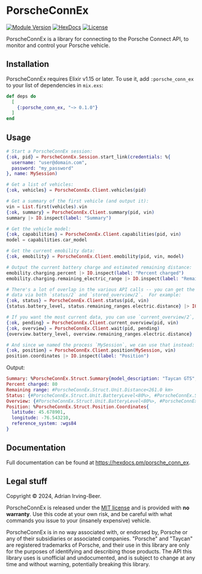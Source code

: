 # PorscheConnEx

[![Module Version](https://img.shields.io/hexpm/v/porsche_conn_ex.svg)](https://hex.pm/packages/porsche_conn_ex)
[![HexDocs](https://img.shields.io/badge/hex-docs-blue.svg)](https://hexdocs.pm/porsche_conn_ex/)
[![License](https://img.shields.io/hexpm/l/porsche_conn_ex.svg)](https://github.com/wisq/porsche_conn_ex/blob/master/LICENSE)

PorscheConnEx is a library for connecting to the Porsche Connect API, to monitor and control your Porsche vehicle.

## Installation

PorscheConnEx requires Elixir v1.15 or later.  To use it, add `:porsche_conn_ex` to your list of dependencies in `mix.exs`:

```elixir
def deps do
  [
    {:porsche_conn_ex, "~> 0.1.0"}
  ]
end
```

## Usage

```elixir
# Start a PorscheConnEx session:
{:ok, pid} = PorscheConnEx.Session.start_link(credentials: %{
  username: "user@domain.com", 
  password: "my_password"
}, name: MySession)

# Get a list of vehicles:
{:ok, vehicles} = PorscheConnEx.Client.vehicles(pid)

# Get a summary of the first vehicle (and output it):
vin = List.first(vehicles).vin
{:ok, summary} = PorscheConnEx.Client.summary(pid, vin)
summary |> IO.inspect(label: "Summary")

# Get the vehicle model:
{:ok, capabilities} = PorscheConnEx.Client.capabilities(pid, vin)
model = capabilities.car_model

# Get the current emobility data:
{:ok, emobility} = PorscheConnEx.Client.emobility(pid, vin, model)

# Output the current battery charge and estimated remaining distance:
emobility.charging.percent |> IO.inspect(label: "Percent charged")
emobility.charging.remaining_electric_range |> IO.inspect(label: "Remaining range")

# There's a lot of overlap in the various API calls -- you can get the same
# data via both `status/2` and `stored_overview/2`.  For example:
{:ok, status} = PorscheConnEx.Client.status(pid, vin)
{status.battery_level, status.remaining_ranges.electric.distance} |> IO.inspect(label: "Status")

# If you want the most current data, you can use `current_overview/2`, but it's slowww:
{:ok, pending} = PorscheConnEx.Client.current_overview(pid, vin)
{:ok, overview} = PorscheConnEx.Client.wait(pid, pending)
{overview.battery_level, overview.remaining_ranges.electric.distance} |> IO.inspect(label: "Overview")

# And since we named the process `MySession`, we can use that instead:
{:ok, position} = PorscheConnEx.Client.position(MySession, vin)
position.coordinates |> IO.inspect(label: "Position")
```

Output:

```elixir
Summary: %PorscheConnEx.Struct.Summary{model_description: "Taycan GTS", nickname: nil}
Percent charged: 80
Remaining range: #PorscheConnEx.Struct.Unit.Distance<261.0 km>
Status: {#PorscheConnEx.Struct.Unit.BatteryLevel<80%>, #PorscheConnEx.Struct.Unit.Distance<261.0 km>}
Overview: {#PorscheConnEx.Struct.Unit.BatteryLevel<80%>, #PorscheConnEx.Struct.Unit.Distance<261.0 km>}
Position: %PorscheConnEx.Struct.Position.Coordinates{
  latitude: 45.678901,
  longitude: -76.543210,
  reference_system: :wgs84
}
```

## Documentation

Full documentation can be found at <https://hexdocs.pm/porsche_conn_ex>.

## Legal stuff

Copyright © 2024, Adrian Irving-Beer.

PorscheConnEx is released under the [MIT license](https://github.com/wisq/porsche_conn_ex/blob/main/LICENSE) and is provided with **no warranty**.  Use this code at your own risk, and be careful with what commands you issue to your (insanely expensive) vehicle.

PorscheConnEx is in no way associated with, or endorsed by, Porsche or any of their subsidiaries or associated companies.  "Porsche" and "Taycan" are registered trademarks of Porsche, and their use in this library are only for the purposes of identifying and describing those products.  The API this library uses is unofficial and undocumented, and is subject to change at any time and without warning, potentially breaking this library.
